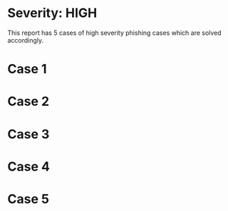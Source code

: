 # Severity: HIGH

This report has 5 cases of high severity phishing cases which are solved accordingly. 

# Case 1

# Case 2

# Case 3

# Case 4

# Case 5
